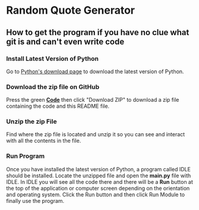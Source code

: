 # Random Quote Generator

## How to get the program if you have no clue what git is and can't even write code

### Install Latest Version of Python
Go to [Python's download page](https://www.python.org/downloads/) to download the latest version of Python.

### Download the zip file on GitHub
Press the green <u>__Code__</u> then click "Download ZIP" to download a zip file containing the code and this README file.

### Unzip the zip File
Find where the zip file is located and unzip it so you can see and interact with all the contents in the file.

### Run Program
Once you have installed the latest version of Python, a program called IDLE should be installed. Locate the unzipped file and open the __main.py__ file with IDLE. In IDLE you will see all the code there and there will be a __Run__ button at the top of the application or computer screen depending on the orientation and operating system. Click the Run button and then click Run Module to finally use the program.